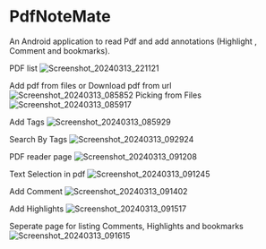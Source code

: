 # PdfNoteMate
An Android application to read Pdf and add annotations (Highlight , Comment and bookmarks).

PDF list
![Screenshot_20240313_221121](https://github.com/suhailmuhammed8086/PdfNoteMate/assets/87922760/d102b08e-0c78-4b3a-859f-071e11ec2233)


Add pdf from files or Download pdf from url
![Screenshot_20240313_085852](https://github.com/suhailmuhammed8086/PdfNoteMate/assets/87922760/760dd3f5-487f-4bbb-96d5-e930e8241429)
Picking from Files
![Screenshot_20240313_085917](https://github.com/suhailmuhammed8086/PdfNoteMate/assets/87922760/63f2a766-d20c-492d-b129-e0714e13f8e9)

Add Tags 
![Screenshot_20240313_085929](https://github.com/suhailmuhammed8086/PdfNoteMate/assets/87922760/2b808e87-3145-4d32-a7e5-3968f30c0dfb)

Search By Tags
![Screenshot_20240313_092924](https://github.com/suhailmuhammed8086/PdfNoteMate/assets/87922760/3a0fb9aa-421b-48db-97fd-800f976fecea)


PDF reader page 
![Screenshot_20240313_091208](https://github.com/suhailmuhammed8086/PdfNoteMate/assets/87922760/b80f82ba-6709-485b-9a39-184eda39c5a7)

Text Selection in pdf
![Screenshot_20240313_091245](https://github.com/suhailmuhammed8086/PdfNoteMate/assets/87922760/c06a706d-ca3d-40c9-9a13-5bc84fcbea89)

Add Comment
![Screenshot_20240313_091402](https://github.com/suhailmuhammed8086/PdfNoteMate/assets/87922760/21d61b2c-e9c5-4376-9401-19060c87e2d3)

Add Highlights
![Screenshot_20240313_091517](https://github.com/suhailmuhammed8086/PdfNoteMate/assets/87922760/862e11c6-b416-45fe-9fa5-e4d7737842e4)

Seperate page for listing Comments, Highlights and bookmarks  
![Screenshot_20240313_091615](https://github.com/suhailmuhammed8086/PdfNoteMate/assets/87922760/0dbe906e-18e9-48ba-b683-be1b1bda9530)
